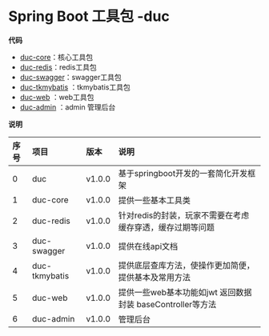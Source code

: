 Spring Boot 工具包 -duc
=========================

**代码**

- [duc-core](https://github.com/18201131797/duc/tree/dev/duc-core)：核心工具包
- [duc-redis](https://github.com/18201131797/duc/tree/dev/duc-redis)：redis工具包
- [duc-swagger](https://github.com/18201131797/duc/tree/dev/duc-swagger)：swagger工具包
- [duc-tkmybatis](https://github.com/18201131797/duc/tree/dev/duc-tkmybatis) ：tkmybatis工具包
- [duc-web](https://github.com/18201131797/duc/tree/dev/duc-web) ：web工具包
- [duc-admin](https://github.com/18201131797/duc/tree/dev/duc-admin) ：admin 管理后台

**说明**

|序号   |项目         |版本   |说明  |
|:----- |:-----       |:---- |:---- |
|0      |duc          |v1.0.0|基于springboot开发的一套简化开发框架|
|1      |duc-core     |v1.0.0|提供一些基本工具类|
|2      |duc-redis    |v1.0.0|针对redis的封装，玩家不需要在考虑缓存穿透，缓存过期等问题|
|3      |duc-swagger  |v1.0.0|提供在线api文档|
|4      |duc-tkmybatis|v1.0.0|提供底层查库方法，使操作更加简便，提供基本及常用方法|
|5      |duc-web      |v1.0.0|提供一些web基本功能如jwt 返回数据封装 baseController等方法|
|6      |duc-admin    |v1.0.0|管理后台|
